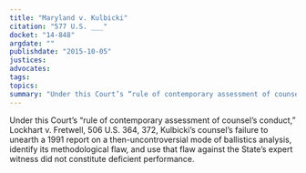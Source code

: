 ```yaml
---
title: "Maryland v. Kulbicki"
citation: "577 U.S. ___"
docket: "14-848"
argdate: ""
publishdate: "2015-10-05"
justices:
advocates:
tags:
topics:
summary: "Under this Court’s “rule of contemporary assessment of counsel’s conduct,” Lockhart v. Fretwell, 506 U.S. 364, 372, Kulbicki’s counsel’s failure to unearth a 1991 report on a then-uncontroversial mode of ballistics analysis, identify its methodological flaw, and use that flaw against the State’s expert witness did not constitute deficient performance."
---
```

Under this Court’s “rule of contemporary assessment of counsel’s conduct,” Lockhart v. Fretwell, 506 U.S. 364, 372, Kulbicki’s counsel’s failure to unearth a 1991 report on a then-uncontroversial mode of ballistics analysis, identify its methodological flaw, and use that flaw against the State’s expert witness did not constitute deficient performance.

